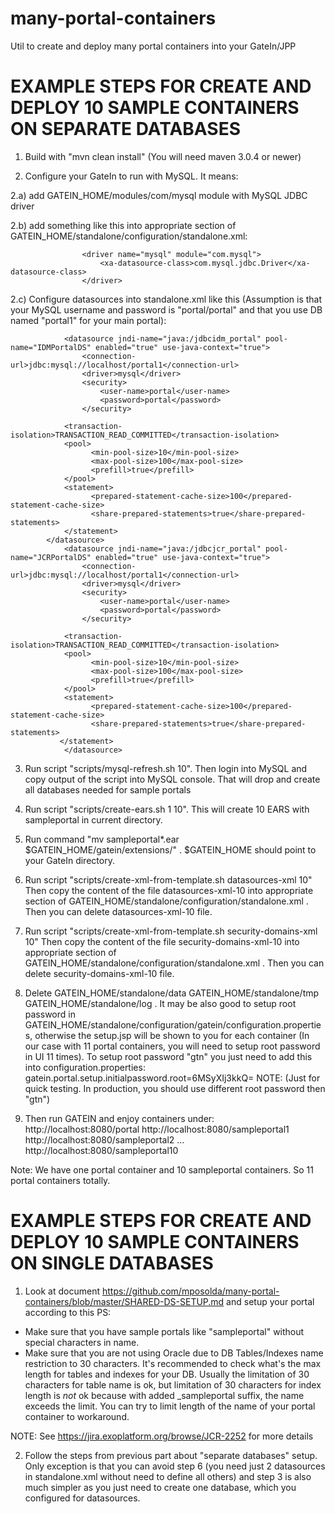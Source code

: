 many-portal-containers
======================

Util to create and deploy many portal containers into your GateIn/JPP

EXAMPLE STEPS FOR CREATE AND DEPLOY 10 SAMPLE CONTAINERS ON SEPARATE DATABASES
==============================================================================

1) Build with "mvn clean install" (You will need maven 3.0.4 or newer)

2) Configure your GateIn to run with MySQL. It means:

2.a) add GATEIN_HOME/modules/com/mysql module with MySQL JDBC driver

2.b) add something like this into appropriate section of GATEIN_HOME/standalone/configuration/standalone.xml:


                    <driver name="mysql" module="com.mysql">
                        <xa-datasource-class>com.mysql.jdbc.Driver</xa-datasource-class>
                    </driver>

2.c) Configure datasources into standalone.xml like this (Assumption is that your MySQL username and password is "portal/portal" and that you use DB named "portal1" for your main portal):

                <datasource jndi-name="java:/jdbcidm_portal" pool-name="IDMPortalDS" enabled="true" use-java-context="true">
                    <connection-url>jdbc:mysql://localhost/portal1</connection-url>
                    <driver>mysql</driver>
                    <security>
                        <user-name>portal</user-name>
                        <password>portal</password>
                    </security>

	            <transaction-isolation>TRANSACTION_READ_COMMITTED</transaction-isolation>
         	    <pool>
	                  <min-pool-size>10</min-pool-size>
        	          <max-pool-size>100</max-pool-size>
        	          <prefill>true</prefill>
        	    </pool>
	            <statement>
	                  <prepared-statement-cache-size>100</prepared-statement-cache-size>
        	          <share-prepared-statements>true</share-prepared-statements>
        	    </statement>
	        </datasource>
                <datasource jndi-name="java:/jdbcjcr_portal" pool-name="JCRPortalDS" enabled="true" use-java-context="true">
                    <connection-url>jdbc:mysql://localhost/portal1</connection-url>
                    <driver>mysql</driver>
                    <security>
                        <user-name>portal</user-name>
                        <password>portal</password>
                    </security>

	            <transaction-isolation>TRANSACTION_READ_COMMITTED</transaction-isolation>
        	    <pool>
                	  <min-pool-size>10</min-pool-size>
	                  <max-pool-size>100</max-pool-size>
        	    	  <prefill>true</prefill>
	            </pool>
         	    <statement>
	                  <prepared-statement-cache-size>100</prepared-statement-cache-size>
        	          <share-prepared-statements>true</share-prepared-statements>
        	   </statement>
                </datasource>

3) Run script "scripts/mysql-refresh.sh 10". Then login into MySQL and copy output of the script into MySQL console. That will drop and create all databases needed for sample portals

4) Run script "scripts/create-ears.sh 1 10". This will create 10 EARS with sampleportal in current directory.

5) Run command "mv sampleportal*.ear $GATEIN_HOME/gatein/extensions/" . $GATEIN_HOME should point to your GateIn directory.

6) Run script "scripts/create-xml-from-template.sh datasources-xml 10"
Then copy the content of the file datasources-xml-10 into appropriate section of GATEIN_HOME/standalone/configuration/standalone.xml .
Then you can delete datasources-xml-10 file.

7) Run script "scripts/create-xml-from-template.sh security-domains-xml 10"
Then copy the content of the file security-domains-xml-10 into appropriate section of GATEIN_HOME/standalone/configuration/standalone.xml .
Then you can delete security-domains-xml-10 file.

8) Delete GATEIN_HOME/standalone/data GATEIN_HOME/standalone/tmp GATEIN_HOME/standalone/log . 
It may be also good to setup root password in GATEIN_HOME/standalone/configuration/gatein/configuration.properties, otherwise the setup.jsp will be shown to you for each container (In our case with 11 portal containers, you will need to setup root password in UI 11 times). To setup root password "gtn" you just need to add this into configuration.properties:
gatein.portal.setup.initialpassword.root=6MSyXIj3kkQ=
NOTE: (Just for quick testing. In production, you should use different root password then "gtn")

9) Then run GATEIN and enjoy containers under:
http://localhost:8080/portal
http://localhost:8080/sampleportal1
http://localhost:8080/sampleportal2
...
http://localhost:8080/sampleportal10

Note: We have one portal container and 10 sampleportal containers. So 11 portal containers totally.


EXAMPLE STEPS FOR CREATE AND DEPLOY 10 SAMPLE CONTAINERS ON SINGLE DATABASES
============================================================================
1) Look at document https://github.com/mposolda/many-portal-containers/blob/master/SHARED-DS-SETUP.md and setup your portal according to this
PS:
- Make sure that you have sample portals like "sampleportal" without special characters in name.
- Make sure that you are not using Oracle due to DB Tables/Indexes name restriction to 30 characters. It's recommended to check
what's the max length for tables and indexes for your DB. Usually the limitation of 30 characters for table name is ok, but limitation of 30
characters for index length is _not_ ok because with added _sampleportal suffix, the name exceeds the limit. You can try
 to limit length of the name of your portal container to workaround.

 NOTE: See https://jira.exoplatform.org/browse/JCR-2252 for more details

2) Follow the steps from previous part about "separate databases" setup. Only exception is that you can avoid step 6
 (you need just 2 datasources in standalone.xml without need to define all others) and step 3 is also much simpler as you just need to create one database,
 which you configured for datasources.
